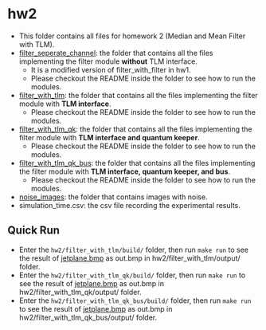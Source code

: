 # hw2
- This folder contains all files for homework 2 (Median and Mean Filter with TLM).
- [filter_seperate_channel](https://github.com/PaulWang0513/Electronic-System-Level-Design-and-Synthesis/tree/main/hw2/filter_seperate_channel): the folder that contains all the files implementing the filter module **without** TLM interface.
  - It is a modified version of filter_with_filter in hw1.
  - Please checkout the README inside the folder to see how to run the modules.
- [filter_with_tlm](https://github.com/PaulWang0513/Electronic-System-Level-Design-and-Synthesis/tree/main/hw2/filter_with_tlm): the folder that contains all the files implementing the filter module with **TLM interface**.
  - Please checkout the README inside the folder to see how to run the modules.
- [filter_with_tlm_qk](https://github.com/PaulWang0513/Electronic-System-Level-Design-and-Synthesis/tree/main/hw2/filter_with_tlm_qk): the folder that contains all the files implementing the filter module with **TLM interface and quantum keeper**.
  - Please checkout the README inside the folder to see how to run the modules.
- [filter_with_tlm_qk_bus](https://github.com/PaulWang0513/Electronic-System-Level-Design-and-Synthesis/tree/main/hw2/filter_with_tlm_qk_bus): the folder that contains all the files implementing the filter module with **TLM interface, quantum keeper, and bus**.
  - Please checkout the README inside the folder to see how to run the modules.
- [noise_images](https://github.com/PaulWang0513/Electronic-System-Level-Design-and-Synthesis/tree/main/hw2/noise_images): the folder that contains images with noise.
- simulation_time.csv: the csv file recording the experimental results.

## Quick Run
- Enter the `hw2/filter_with_tlm/build/` folder, then run `make run` to see the result of [jetplane.bmp](https://github.com/PaulWang0513/Electronic-System-Level-Design-and-Synthesis/blob/main/hw2/noise_images/jetplane_noise.bmp) as out.bmp in hw2/filter_with_tlm/output/ folder.
- Enter the `hw2/filter_with_tlm_qk/build/` folder, then run `make run` to see the result of [jetplane.bmp](https://github.com/PaulWang0513/Electronic-System-Level-Design-and-Synthesis/blob/main/hw2/noise_images/jetplane_noise.bmp) as out.bmp in hw2/filter_with_tlm_qk/output/ folder.
- Enter the `hw2/filter_with_tlm_qk_bus/build/` folder, then run `make run` to see the result of [jetplane.bmp](https://github.com/PaulWang0513/Electronic-System-Level-Design-and-Synthesis/blob/main/hw2/noise_images/jetplane_noise.bmp) as out.bmp in hw2/filter_with_tlm_qk_bus/output/ folder.
